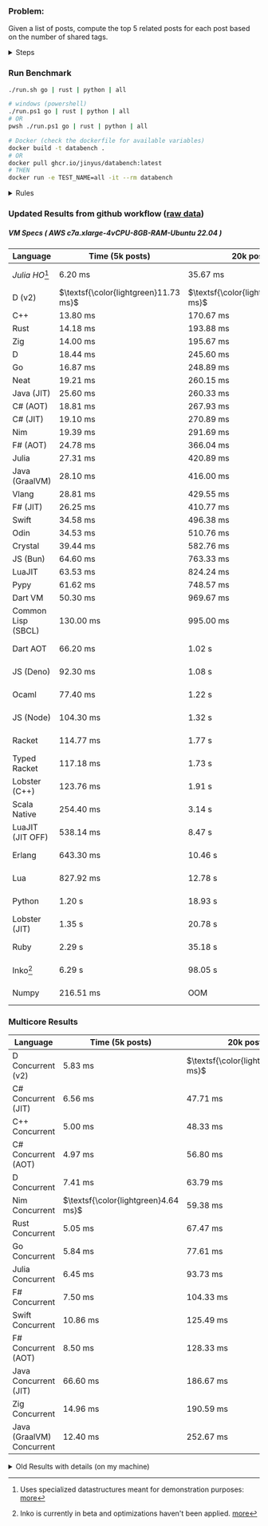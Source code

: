 ### Problem:

Given a list of posts, compute the top 5 related posts for each post based on the number of shared tags.

<details>
<summary> Steps </summary>

-   Read the posts JSON file.
-   Iterate over the posts and populate a map containing: `tag -> List<int>`, with the int representing the post index of each post with that tag.
-   Iterate over the posts and for each post:
    -   Create a map: `PostIndex -> int` to track the number of shared tags
    -   For each tag, Iterate over the posts that have that tag
    -   For each post, increment the shared tag count in the map.
-   Sort the related posts by the number of shared tags.
-   Write the top 5 related posts for each post to a new JSON file.
</details>

### Run Benchmark

```bash
./run.sh go | rust | python | all

# windows (powershell)
./run.ps1 go | rust | python | all
# OR
pwsh ./run.ps1 go | rust | python | all

# Docker (check the dockerfile for available variables)
docker build -t databench .
# OR
docker pull ghcr.io/jinyus/databench:latest
# THEN
docker run -e TEST_NAME=all -it --rm databench
```

<details>
<summary> Rules </summary>

<h3>No:</h3>

-   FFI (including assembly inlining)
-   Unsafe code blocks
-   Custom benchmarking
-   Disabling runtime checks (bounds etc)
-   Specific hardware targeting
-   SIMD for single threaded solutions
-   Hardcoding number of posts
-   Lazy evaluation (Unless results are computed at runtime and timed)
-   Computation Caching

<h3>Must:</h3>

-   Support up to 100,000 posts
-   Support UTF8 strings
-   Parse json at runtime
-   Support up to 100 tags
-   Represent tags as strings
-   Be production ready
-   Use less than 8GB of memory
</details>

### Updated Results from github workflow ([raw data](https://github.com/jinyus/related_post_gen/blob/main/raw_results.md))

##### VM Specs ( AWS c7a.xlarge-4vCPU-8GB-RAM-Ubuntu 22.04 )

| Language           | Time (5k posts)                       | 20k posts                              | 60k posts                              | Total     |
| ------------------ | ------------------------------------- | -------------------------------------- | -------------------------------------- | --------- |
| _Julia HO_[^1] | 6.20 ms | 35.67 ms | 99.00 ms | 140.87 ms |
| D (v2) | $\textsf{\color{lightgreen}11.73 ms}$ | $\textsf{\color{lightgreen}123.60 ms}$ | $\textsf{\color{lightgreen}972.19 ms}$ | 1.11 s |
| C++ | 13.80 ms | 170.67 ms | 1.45 s | 1.63 s |
| Rust | 14.18 ms | 193.88 ms | 1.68 s | 1.89 s |
| Zig | 14.00 ms | 195.67 ms | 1.68 s | 1.89 s |
| D | 18.44 ms | 245.60 ms | 2.09 s | 2.35 s |
| Go | 16.87 ms | 248.89 ms | 2.15 s | 2.42 s |
| Neat | 19.21 ms | 260.15 ms | 2.14 s | 2.42 s |
| Java (JIT) | 25.60 ms | 260.33 ms | 2.20 s | 2.48 s |
| C# (AOT) | 18.81 ms | 267.93 ms | 2.35 s | 2.63 s |
| C# (JIT) | 19.10 ms | 270.89 ms | 2.34 s | 2.63 s |
| Nim | 19.39 ms | 291.69 ms | 2.52 s | 2.84 s |
| F# (AOT) | 24.78 ms | 366.04 ms | 3.23 s | 3.62 s |
| Julia | 27.31 ms | 420.89 ms | 3.59 s | 4.04 s |
| Java (GraalVM) | 28.10 ms | 416.00 ms | 3.63 s | 4.07 s |
| Vlang | 28.81 ms | 429.55 ms | 3.74 s | 4.20 s |
| F# (JIT) | 26.25 ms | 410.77 ms | 3.92 s | 4.36 s |
| Swift | 34.58 ms | 496.38 ms | 4.17 s | 4.70 s |
| Odin | 34.53 ms | 510.76 ms | 4.47 s | 5.02 s |
| Crystal | 39.44 ms | 582.76 ms | 5.13 s | 5.75 s |
| JS (Bun) | 64.60 ms | 763.33 ms | 6.32 s | 7.15 s |
| LuaJIT | 63.53 ms | 824.24 ms | 6.72 s | 7.61 s |
| Pypy | 61.62 ms | 748.57 ms | 6.83 s | 7.64 s |
| Dart VM | 50.30 ms | 969.67 ms | 7.51 s | 8.53 s |
| Common Lisp (SBCL) | 130.00 ms | 995.00 ms | 8.37 s | 9.49 s |
| Dart AOT | 66.20 ms | 1.02 s | 8.97 s | 10.05 s |
| JS (Deno) | 92.30 ms | 1.08 s | 10.19 s | 11.36 s |
| Ocaml | 77.40 ms | 1.22 s | 10.14 s | 11.43 s |
| JS (Node) | 104.30 ms | 1.32 s | 12.39 s | 13.81 s |
| Racket | 114.77 ms | 1.77 s | 14.12 s | 16.01 s |
| Typed Racket | 117.18 ms | 1.73 s | 14.18 s | 16.02 s |
| Lobster (C++) | 123.76 ms | 1.91 s | 16.66 s | 18.69 s |
| Scala Native | 254.40 ms | 3.14 s | 25.70 s | 29.10 s |
| LuaJIT (JIT OFF) | 538.14 ms | 8.47 s | 66.93 s | 75.94 s |
| Erlang | 643.30 ms | 10.46 s | 94.95 s | 106.06 s |
| Lua | 827.92 ms | 12.78 s | 113.92 s | 127.53 s |
| Python | 1.20 s | 18.93 s | 169.05 s | 189.18 s |
| Lobster (JIT) | 1.35 s | 20.78 s | 195.33 s | 217.46 s |
| Ruby | 2.29 s | 35.18 s | 316.54 s | 354.00 s |
| Inko[^2] | 6.29 s | 98.05 s | 875.39 s | 979.73 s |
| Numpy | 216.51 ms | OOM | 3.27 s | Infinity s |

### Multicore Results

| Language       | Time (5k posts) | 20k posts        | 60k posts        | Total     |
| -------------- | --------------- | ---------------- | ---------------- | --------- |
| D Concurrent (v2) | 5.83 ms | $\textsf{\color{lightgreen}44.35 ms}$ | $\textsf{\color{lightgreen}265.80 ms}$ | 315.98 ms |
| C# Concurrent (JIT) | 6.56 ms | 47.71 ms | 378.32 ms | 432.59 ms |
| C++ Concurrent | 5.00 ms | 48.33 ms | 390.00 ms | 443.33 ms |
| C# Concurrent (AOT) | 4.97 ms | 56.80 ms | 458.21 ms | 519.98 ms |
| D Concurrent | 7.41 ms | 63.79 ms | 465.82 ms | 537.03 ms |
| Nim Concurrent | $\textsf{\color{lightgreen}4.64 ms}$ | 59.38 ms | 497.93 ms | 561.95 ms |
| Rust Concurrent | 5.05 ms | 67.47 ms | 541.40 ms | 613.93 ms |
| Go Concurrent | 5.84 ms | 77.61 ms | 642.69 ms | 726.14 ms |
| Julia Concurrent | 6.45 ms | 93.73 ms | 674.30 ms | 774.48 ms |
| F# Concurrent | 7.50 ms | 104.33 ms | 904.33 ms | 1.02 s |
| Swift Concurrent | 10.86 ms | 125.49 ms | 1.01 s | 1.15 s |
| F# Concurrent (AOT) | 8.50 ms | 128.33 ms | 1.14 s | 1.28 s |
| Java Concurrent (JIT) | 66.60 ms | 186.67 ms | 1.16 s | 1.41 s |
| Zig Concurrent | 14.96 ms | 190.59 ms | 1.59 s | 1.79 s |
| Java (GraalVM) Concurrent | 12.40 ms | 252.67 ms | 1.84 s | 2.11 s |

<details>
<summary> Old Results with details (on my machine) </summary>

| Language   | Processing Time | Total (+ I/O) | Details                                                                                                                                                                                                                                                                                         |
| ---------- | --------------- | ------------- | ----------------------------------------------------------------------------------------------------------------------------------------------------------------------------------------------------------------------------------------------------------------------------------------------- |
| Rust       | -               | 4.5s          | Initial                                                                                                                                                                                                                                                                                         |
| Rust v2    | -               | 2.60s         | Replace std HashMap with fxHashMap by [phazer99](https://www.reddit.com/r/rust/comments/16plgok/comment/k1rtr4x/?utm_source=share&utm_medium=web2x&context=3)                                                                                                                                   |
| Rust v3    | -               | 1.28s         | Preallocate and reuse map and unstable sort by [vdrmn](https://www.reddit.com/r/rust/comments/16plgok/comment/k1rzo7g/?utm_source=share&utm_medium=web2x&context=3) and [Darksonn](https://www.reddit.com/r/rust/comments/16plgok/comment/k1rzwdx/?utm_source=share&utm_medium=web2x&context=3) |
| Rust v4    | -               | 0.13s         | Use Post index as key instead of Pointer and Binary Heap by [RB5009](https://www.reddit.com/r/rust/comments/16plgok/comment/k1s5ea0/?utm_source=share&utm_medium=web2x&context=3)                                                                                                               |
| Rust v5    | 38ms            | 52ms          | Rm hashing from loop and use vec[count] instead of map[index]count by RB5009                                                                                                                                                                                                                    |
| Rust v6    | 23ms            | 36ms          | Optimized Binary Heap Ops by [scottlamb](https://github.com/jinyus/related_post_gen/pull/12)                                                                                                                                                                                                    |
| Rust Rayon | 9ms             | 22ms          | Parallelize by [masmullin2000](https://github.com/jinyus/related_post_gen/pull/4)                                                                                                                                                                                                               |
| Rust Rayon | 8ms             | 22ms          | Remove comparison out of hot loop                                                                                                                                                                                                                                                               |
| ⠀          | ⠀               | ⠀             | ⠀                                                                                                                                                                                                                                                                                               |
| Go         | -               | 1.5s          | Initial                                                                                                                                                                                                                                                                                         |
| Go v2      | -               | 80ms          | Add rust optimizations                                                                                                                                                                                                                                                                          |
| Go v3      | 56ms            | 70ms          | Use goccy/go-json                                                                                                                                                                                                                                                                               |
| Go v3      | 34ms            | 55ms          | Use generic binaryheap by [DrBlury](https://github.com/jinyus/related_post_gen/pull/7)                                                                                                                                                                                                          |
| Go v4      | 26ms            | 50ms          | Replace binary heap with custom priority queue                                                                                                                                                                                                                                                  |
| Go v5      | 20ms            | 43ms          | Remove comparison out of hot loop                                                                                                                                                                                                                                                               |
| Go Con     | 10ms            | 33ms          | Go concurrency by [tirprox](https://github.com/jinyus/related_post_gen/pull/17) and [DrBlury](https://github.com/jinyus/related_post_gen/pull/8)                                                                                                                                                |
| Go Con v2  | 5ms             | 29ms          | Use arena, use waitgroup, rm binheap by [DrBlury](https://github.com/jinyus/related_post_gen/pull/20)                                                                                                                                                                                           |
| ⠀          | ⠀               | ⠀             | ⠀                                                                                                                                                                                                                                                                                               |
| Python     | -               | 7.81s         | Initial                                                                                                                                                                                                                                                                                         |
| Python v2  | 1.35s           | 1.53s         | Add rust optimizations by [dave-andersen](https://github.com/jinyus/related_post_gen/pull/10)                                                                                                                                                                                                   |
| Numpy      | 0.57s           | 0.85s         | Numpy implementation by [Copper280z](https://github.com/jinyus/related_post_gen/pull/11)                                                                                                                                                                                                        |
| ⠀          | ⠀               | ⠀             | ⠀                                                                                                                                                                                                                                                                                               |
| Crystal    | 50ms            | 96ms          | Inital w/ previous optimizations                                                                                                                                                                                                                                                                |
| Crystal v2 | 33ms            | 72ms          | Replace binary heap with custom priority queue                                                                                                                                                                                                                                                  |
| ⠀          | ⠀               | ⠀             | ⠀                                                                                                                                                                                                                                                                                               |
| Odin       | 110ms           | 397ms         | Ported from golang code                                                                                                                                                                                                                                                                         |
| Odin v2    | 104ms           | 404ms         | Remove comparison out of hot loop                                                                                                                                                                                                                                                               |
| ⠀          | ⠀               | ⠀             | ⠀                                                                                                                                                                                                                                                                                               |
| Dart VM    | 125ms           | 530ms         | Ported from golang code                                                                                                                                                                                                                                                                         |
| Dart bin   | 274ms           | 360ms         | Compiled executable                                                                                                                                                                                                                                                                             |
| ⠀          | ⠀               | ⠀             | ⠀                                                                                                                                                                                                                                                                                               |
| Vlang      | 339ms           | 560ms         | Ported from golang code                                                                                                                                                                                                                                                                         |
| ⠀          | ⠀               | ⠀             | ⠀                                                                                                                                                                                                                                                                                               |
| Zig        | 80ms            | 110ms         | Provided by [akhildevelops](https://github.com/jinyus/related_post_gen/pull/30)                                                                                                                                                                                                                 |

</details>

[^1]: Uses specialized datastructures meant for demonstration purposes: [more](https://github.com/LilithHafner/Jokes/tree/main/SuperDataStructures.jl)
[^2]: Inko is currently in beta and optimizations haven't been applied. [more](https://github.com/jinyus/related_post_gen/pull/440#issuecomment-1816583612)